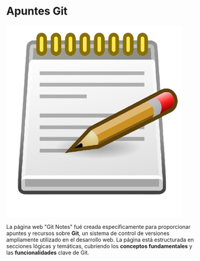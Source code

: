 # Apuntes Git

![](https://github.com/NicolasJNunez/Git-notes/blob/main/img/git-img-readme.png?raw=true)

La página web "Git Notes" fué creada específicamente para proporcionar apuntes y recursos sobre **Git**, un sistema de control de versiones ampliamente utilizado en el desarrollo web. La página está estructurada en secciones lógicas y temáticas, cubriendo los **conceptos fundamentales** y las **funcionalidades** clave de Git.